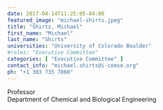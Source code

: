 ```yaml
---
date: 2017-04-14T11:25:05-04:00
featured_image: "michael-shirts.jpeg"
title: "Shirts, Michael"
first_name: "Michael"
last_name: "Shirts"
universities: "University of Colorado Boulder"
#roles: "Executive Committee"
categories: [ "Executive Committee" ]
contact_info: "michael.shirts@i-comse.org"
ph: "+1 303 735 7860"
---
```


Professor\
Department of Chemical and Biological Engineering




